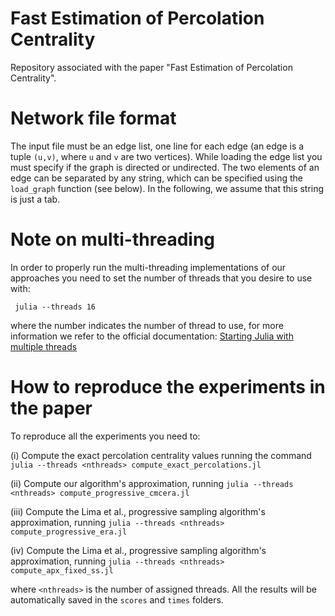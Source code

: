 # Fast Estimation of Percolation Centrality

Repository associated with the paper "Fast Estimation of Percolation Centrality".

# Network file format
The input file must be an edge list, one line for each edge (an edge is a tuple `(u,v)`, where `u` and `v` are two vertices). While loading the edge list you must specify if the graph is directed or undirected. The two elements of an edge can be separated by any string, which can be specified using the `load_graph` function (see below). In the following, we assume that this string is just a tab.



# Note on multi-threading
In order to properly run the multi-threading implementations of our approaches you need to set the number of threads that you desire to use with: 
```
 julia --threads 16
```
where the number indicates the number of thread to use, for more information we refer to the official documentation: [Starting Julia with multiple threads](https://docs.julialang.org/en/v1/manual/multi-threading/)


# How to reproduce the experiments in the paper
To reproduce all the experiments you need to: 

(i) Compute the exact percolation centrality values running the command `julia --threads <nthreads> compute_exact_percolations.jl`

(ii) Compute our algorithm's approximation, running `julia --threads <nthreads> compute_progressive_cmcera.jl`

(iii) Compute the Lima et al., progressive sampling algorithm's approximation, running `julia --threads <nthreads> compute_progressive_era.jl`

(iv) Compute the Lima et al., progressive sampling algorithm's approximation, running `julia --threads <nthreads> compute_apx_fixed_ss.jl`

where `<nthreads>` is the number of assigned threads.
All the results will be automatically saved in the `scores` and `times` folders.


